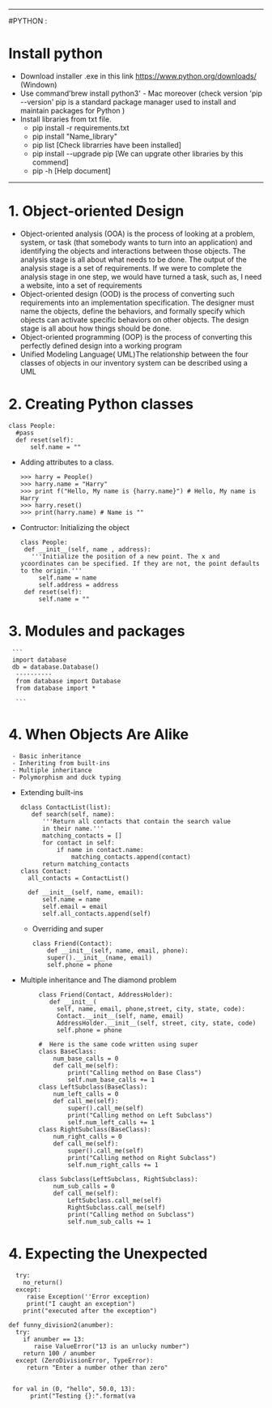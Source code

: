 ------------------------
#PYTHON : 
# Install python 
  - Download installer .exe in this link https://www.python.org/downloads/ (Windown)
  - Use command'brew install python3' - Mac moreover (check version 'pip --version' pip is a standard package manager used to install and maintain packages for Python )
  - Install libraries from txt file. 
    - pip install -r requirements.txt 
    - pip install "Name_library" 
    - pip list  [Check librarries have been installed] 
    - pip install --upgrade pip [We can upgrate other libraries by this commend]
    - pip -h [Help document]
------------------------
  
# 1. Object-oriented Design
  - Object-oriented analysis (OOA) is the process of looking at a problem, system, or task (that somebody wants to turn into an application) and identifying the objects and interactions between those objects. The analysis stage is all about what needs to be done.
The output of the analysis stage is a set of requirements. If we were to complete the analysis stage in one step, we would have turned a task, such as, I need a website, into a set of requirements
  - Object-oriented design (OOD) is the process of converting such requirements into an implementation specification. The designer must name the objects, define the behaviors, and formally specify which objects can activate specific behaviors on other objects. The design stage is all about how things should be done.
  - Object-oriented programming (OOP) is the process of converting this perfectly defined design into a working program
  - Unified Modeling Language( UML)The relationship between the four classes of objects in our inventory system can be described using a UML 
# 2. Creating Python classes
  ```
  class People:
    #pass
    def reset(self):
        self.name = ""
 ```
  - Adding attributes to a class.
    ```
    >>> harry = People()
    >>> harry.name = "Harry"
    >>> print f("Hello, My name is {harry.name}") # Hello, My name is Harry
    >>> harry.reset()
    >>> print(harry.name) # Name is ""
    ```
  - Contructor: Initializing the object
     ```
    class People:
      def __init__(self, name , address):
        '''Initialize the position of a new point. The x and ycoordinates can be specified. If they are not, the point defaults to the origin.'''
          self.name = name 
          self.address = address
      def reset(self):
          self.name = ""
     ```
# 3. Modules and packages
   
     ```
     import database
     db = database.Database()
      ----------
      from database import Database
      from database import *

      ```
    
# 4. When Objects Are Alike
     - Basic inheritance
     - Inheriting from built-ins
     - Multiple inheritance
     - Polymorphism and duck typing
  - Extending built-ins 
      ```
     dclass ContactList(list):
         def search(self, name):
            '''Return all contacts that contain the search value
            in their name.'''
            matching_contacts = []
            for contact in self:
                if name in contact.name:
                    matching_contacts.append(contact)
            return matching_contacts
    class Contact:
        all_contacts = ContactList()

        def __init__(self, name, email):
            self.name = name
            self.email = email
            self.all_contacts.append(self)
      ```
    - Overriding and super
      ```
      class Friend(Contact):
          def __init__(self, name, email, phone):
          super().__init__(name, email)
          self.phone = phone
      ```
  - Multiple inheritance and The diamond problem
     ```
          class Friend(Contact, AddressHolder):
             def __init__(
               self, name, email, phone,street, city, state, code):
               Contact.__init__(self, name, email)
               AddressHolder.__init__(self, street, city, state, code)
               self.phone = phone
          
          #  Here is the same code written using super
          class BaseClass:
              num_base_calls = 0
              def call_me(self):
                  print("Calling method on Base Class")
                  self.num_base_calls += 1
          class LeftSubclass(BaseClass):
              num_left_calls = 0
              def call_me(self):
                  super().call_me(self)
                  print("Calling method on Left Subclass")
                  self.num_left_calls += 1
          class RightSubclass(BaseClass):
              num_right_calls = 0
              def call_me(self):
                  super().call_me(self)
                  print("Calling method on Right Subclass")
                  self.num_right_calls += 1

          class Subclass(LeftSubclass, RightSubclass):
              num_sub_calls = 0
              def call_me(self):
                  LeftSubclass.call_me(self)
                  RightSubclass.call_me(self)
                  print("Calling method on Subclass")
                  self.num_sub_calls += 1
     ```
    
# 4. Expecting the Unexpected

  ```
    try:
      no_return()
    except:
       raise Exception(''Error exception)
       print("I caught an exception")
      print("executed after the exception")
  ```
  
   ```
   def funny_division2(anumber):
     try:
       if anumber == 13:
          raise ValueError("13 is an unlucky number")
       return 100 / anumber
     except (ZeroDivisionError, TypeError):
        return "Enter a number other than zero"
        
        
    for val in (0, "hello", 50.0, 13):
         print("Testing {}:".format(va
   ```
